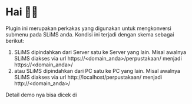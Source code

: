# Hai 👋🏻
Plugin ini merupakan perkakas yang digunakan untuk mengkonversi submenu pada SLiMS anda. Kondisi ini terjadi dengan skema sebagai berikut:

1. SLiMS dipindahkan dari Server satu ke Server yang lain. Misal awalnya SLiMS diakses via url https://<domain_anda>/perpustakaan/ menjadi https://<domain_anda>/
2. atau SLiMS dipindahkan dari PC satu ke PC yang lain. Misal awalnya SLiMS diakses via url http://localhost/perpustakaan/ menjadi http://<domain_anda>/

Detail demo nya bisa dicek di